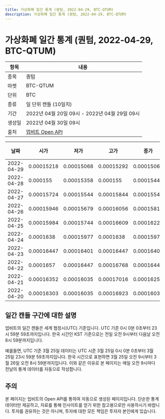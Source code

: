 ```yaml
---
title: 가상화폐 일간 통계 (퀀텀, 2022-04-29, BTC-QTUM)
description: 가상화폐 일간 통계 (퀀텀, 2022-04-29, BTC-QTUM)
---
```



가상화폐 일간 통계 (퀀텀, 2022-04-29, BTC-QTUM)
===

|항목|내용|
|--|--|
|종목|퀀텀|
|마켓|BTC-QTUM|
|단위|BTC|
|종류|일 단위 캔들 (10일치)|
|기간|2022년 04월 20일 09시 - 2022년 04월 29일 09시|
|생성일|2022년 04월 30일 09시|
|출처|[업비트 Open API](https://docs.upbit.com)|


|날짜|시가|저가|고가|종가|비고|
|--|--|--|--|--|--|
|2022-04-29|0.00015218|0.00015068|0.00015292|0.00015068|    |
|2022-04-28|0.000155|0.00015358|0.000155|0.00015445|    |
|2022-04-27|0.00015724|0.00015544|0.00015844|0.00015544|    |
|2022-04-26|0.00015946|0.00015679|0.00016056|0.00015816|    |
|2022-04-25|0.00015984|0.00015744|0.00016609|0.00016222|    |
|2022-04-24|0.0001638|0.00015977|0.0001638|0.00015977|    |
|2022-04-23|0.00016447|0.00016401|0.00016447|0.00016401|    |
|2022-04-22|0.0001657|0.00016447|0.00016768|0.00016447|    |
|2022-04-21|0.00016352|0.00016035|0.00017016|0.00016255|    |
|2022-04-20|0.00016303|0.00016035|0.00016923|0.00016035|    |


일간 캔들 구간에 대한 설명
---


업비트의 일간 캔들은 세계 협정시(UTC) 기준입니다. 
UTC 기준 0시 0분 0초부터 23시 59분 59초까지입니다. 
한국 시간인 KST 기준으로는 전일 오전 9시부터 다음날 오전 8시 59분까지입니다. 


예를들면, UTC 기준 3월 25일 데이터는 UTC 시준 3월 25일 0시 0분 0초부터 3월 25일 23시 59분 59초까지입니다. 
한국 시간으로 표현하면 3월 25일 오전 9시부터 3월 26일 오전 8시 59분까지입니다. 
이와 같은 이유로 본 페이지는 매일 오전 9시마다 전날의 통계 데이터를 자동으로 작성합니다. 


주의
---


본 페이지는 업비트의 Open API를 통하여 자동으로 생성된 페이지입니다. 
단순한 통계 데이터만 제공하고, 자료를 통해 인사이트를 얻기 위한 참고용으로만 사용하시기 바랍니다. 
투자를 권유하는 것은 아니며, 투자에 대한 모든 책임은 투자자 본인에게 있습니다. 
